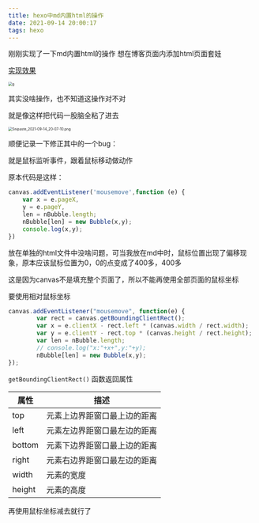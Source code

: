 ```yaml
---
title: hexo中md内置html的操作
date: 2021-09-14 20:00:17
tags: hexo
---
```




刚刚实现了一下md内置html的操作
想在博客页面内添加html页面套娃

[实现效果](/2021/09/14/page-test/)


<img src="https://files.alexhchu.com/2021/09/14/f8a334fd75eea.png" alt="g" title="实现效果" style="zoom:50%;"/>



其实没啥操作，也不知道这操作对不对

就是像这样把代码一股脑全粘了进去

<img src="https://files.alexhchu.com/2021/09/14/19f994c922896.png" alt="Snipaste_2021-09-14_20-07-10.png" title="Snipaste_2021-09-14_20-07-10.png" style="zoom:50%;"/>



顺便记录一下修正其中的一个bug：

就是鼠标监听事件，跟着鼠标移动做动作

原本代码是这样：

```js
canvas.addEventListener('mousemove',function (e) {
    var x = e.pageX,
    y = e.pageY,
    len = nBubble.length;
    nBubble[len] = new Bubble(x,y);
    console.log(x,y);
})
```



放在单独的html文件中没啥问题，可当我放在md中时，鼠标位置出现了偏移现象，原本应该鼠标位置为0，0的点变成了400多，400多

这是因为canvas不是填充整个页面了，所以不能再使用全部页面的鼠标坐标

要使用相对鼠标坐标



```js
canvas.addEventListener("mousemove", function(e) {
        var rect = canvas.getBoundingClientRect();
        var x = e.clientX - rect.left * (canvas.width / rect.width);
        var y = e.clientY - rect.top * (canvas.height / rect.height);
        var len = nBubble.length;
        // console.log("x:"+x+",y:"+y);
        nBubble[len] = new Bubble(x,y);
});
```



`getBoundingClientRect()` 函数返回属性

| 属性   | 描述                         |
| ------ | ---------------------------- |
| top    | 元素上边界距窗口最上边的距离 |
| left   | 元素左边界距窗口最左边的距离 |
| bottom | 元素下边界距窗口最上边的距离 |
| right  | 元素右边界距窗口最左边的距离 |
| width  | 元素的宽度                   |
| height | 元素的高度                   |

再使用鼠标坐标减去就行了


